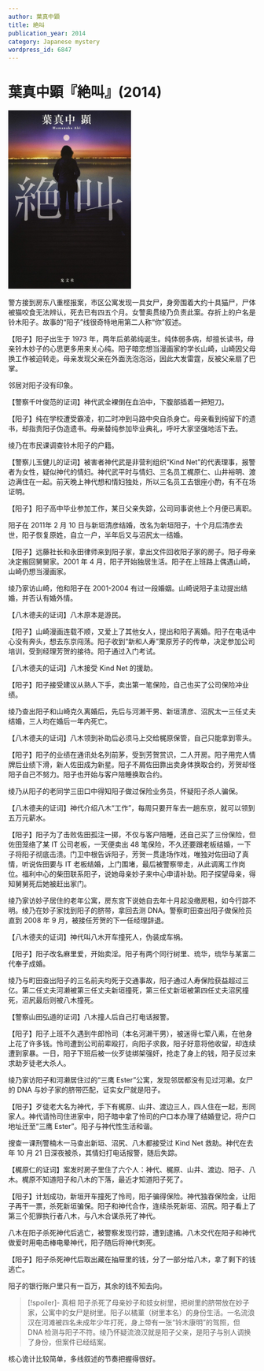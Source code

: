 ```yaml
---
author: 葉真中顕
title: 絶叫
publication_year: 2014
category: Japanese mystery
wordpress_id: 6847
---
```


# 葉真中顕『絶叫』(2014)

<img src=images/2014_cover.jpg width=250/>

警方接到房东八重㭴报案，市区公寓发现一具女尸，身旁围着大约十具猫尸，尸体被猫咬食无法辨认，死去已有四五个月。女警奥贯绫乃负责此案。存折上的户名是铃木阳子。故事的“阳子”线很奇特地用第二人称“你”叙述。

【阳子】阳子出生于 1973 年，两年后弟弟纯诞生。纯体弱多病，却擅长读书，母亲铃木妙子的心思更多用来关心纯。阳子暗恋想当漫画家的学长山崎，山崎因父母换工作被迫转走。母亲发现父亲在外面洗泡泡浴，因此大发雷霆，反被父亲扇了巴掌。

邻居对阳子没有印象。
  
【警察千叶俊范的证词】神代武全裸倒在血泊中，下腹部插着一把短刀。

【阳子】纯在学校遭受霸凌，初二时冲到马路中央自杀身亡。母亲看到纯留下的遗书，却指责阳子伪造遗书。母亲替纯参加毕业典礼，呼吁大家坚强地活下去。

绫乃在市民课调查铃木阳子的户籍。

【警察儿玉健儿的证词】被害者神代武是非营利组织“Kind Net”的代表理事，报警者为女性，疑似神代的情妇。神代武平时与情妇、三名员工梶原仁、山井裕明、渡边满住在一起。前天晚上神代想和情妇独处，所以三名员工去银座小酌，有不在场证明。

【阳子】阳子高中毕业参加工作，某日父亲失踪，公司同事说他上个月便已离职。

阳子在 2011年 2 月 10 日与新垣清彦结婚，改名为新垣阳子，十个月后清彦去世，阳子恢复原姓，自立一户，半年后又与沼尻太一结婚。

【阳子】远藤社长和永田律师来到阳子家，拿出文件回收阳子家的房子。阳子母亲决定搬回舅舅家。2001 年 4 月，阳子开始独居生活。阳子在上班路上偶遇山崎，山崎仍想当漫画家。

绫乃家访山崎，他和阳子在 2001-2004 有过一段婚姻。山崎说阳子主动提出结婚，并否认有婚外情。

【八木德夫的证词】八木原本是游民。

【阳子】山崎漫画连载不顺，又爱上了其他女人，提出和阳子离婚。阳子在电话中心没有奔头，想去东京闯荡。阳子收到“新和人寿”栗原芳子的传单，决定参加公司培训，受到经理芳贺的接待。阳子通过入门考试。

【八木德夫的证词】八木接受 Kind Net 的援助。

【阳子】阳子接受建议从熟人下手，卖出第一笔保险，自己也买了公司保险冲业绩。

绫乃查出阳子和山崎克久离婚后，先后与河濑干男、新垣清彦、沼尻太一三任丈夫结婚，三人均在婚后一年内死亡。

【八木德夫的证词】八木领到补助后必须马上交给梶原保管，自己只能拿到零头。

【阳子】阳子的业绩在通讯处名列前茅，受到芳贺赏识，二人开房。阳子用完人情牌后业绩下滑，新人佐田成为新星。阳子不屑佐田靠出卖身体换取合约，芳贺却怪阳子自己不努力。阳子也开始与客户陪睡换取合约。

绫乃从阳子的老同学三田口中得知阳子做过保险业务员，怀疑阳子杀人骗保。

【八木德夫的证词】神代介绍八木“工作”，每周只要开车去一趟东京，就可以领到五万元薪水。

【阳子】阳子为了击败佐田孤注一掷，不仅与客户陪睡，还自己买了三份保险，但佐田笼络了某 IT 公司老板，一天便卖出 48 笔保险，不久还要跟老板结婚，一下子将阳子彻底击溃。门卫中根告诉阳子，芳贺一贯逢场作戏，唯独对佐田动了真情，听说佐田要与 IT 老板结婚，上门围堵，最后被警察带走，从此调离工作岗位。福利中心的柴田联系阳子，说她母亲妙子来中心申请补助。阳子探望母亲，得知舅舅死后她被赶出家门。

绫乃家访妙子居住的老年公寓，房东宫下说她自去年十月起没缴房租，如今行踪不明。绫乃在妙子家找到阳子的脐带，拿回去测 DNA。警察町田查出阳子做保险员直到 2008 年 9 月，被接任芳贺的下一任经理辞退。

【八木德夫的证词】神代叫八木开车撞死人，伪装成车祸。

【阳子】阳子改名麻里爱，开始卖淫。阳子有两个同行树里、琉华，琉华与某富二代奉子成婚。

绫乃与町田查出阳子的三名前夫均死于交通事故，阳子通过人寿保险获益超过三亿。第二任丈夫河濑被第三任丈夫新垣撞死，第三任丈新垣被第四任丈夫沼尻撞死，沼尻最后则被八木撞死。

【警察山田弘道的证词】八木撞人后自己打电话报警。

【阳子】阳子上班不久遇到牛郎怜司（本名河濑干男），被迷得七荤八素，在他身上花了许多钱。怜司遭到公司前辈殴打，向阳子求救，阳子好意将他收留，却连续遭到家暴。一日，阳子下班后被一伙歹徒绑架强奸，抢走了身上的钱，阳子反过来求助歹徒老大杀人。

绫乃家访阳子和河濑居住过的“三鹰 Ester”公寓，发现邻居都没有见过河濑。女尸的 DNA 与妙子家的脐带匹配，证实女尸就是阳子。

【阳子】歹徒老大名为神代，手下有梶原、山井、渡边三人，四人住在一起，形同家人。神代请怜司住进家中，阳子暗中拿了怜司的户口本办理了结婚登记，将户口地址迁至“三鹰 Ester”。阳子与神代性生活和谐。

搜查一课刑警楠木一马查出新垣、沼尻、八木都接受过 Kind Net 救助。神代在去年 10 月 21 日深夜被杀，其情妇打电话报警，随后失踪。

【梶原仁的证词】案发时房子里住了六个人：神代、梶原、山井、渡边、阳子、八木。梶原不知道阳子和八木的下落，最近才知道阳子死了。

【阳子】计划成功，新垣开车撞死了怜司，阳子骗得保险。神代独吞保险金，让阳子再干一票，杀死新垣骗保。阳子和神代合作，连续杀死新垣、沼尻。阳子看上了第三个犯罪执行者八木，与八木合谋杀死了神代。

八木在阳子杀死神代后逃亡，被警察发现行踪，遭到逮捕。八木交代在阳子和神代做爱时用电击棒电晕神代，阳子随后将神代刺死。

【阳子】阳子杀死神代后取出藏在抽屉里的钱，分了一部分给八木，拿了剩下的钱逃亡。

阳子的银行账户里只有一百万，其余的钱不知去向。

> [!spoiler]- 真相
> 阳子杀死了母亲妙子和妓女树里，把树里的脐带放在妙子家，公寓中的女尸是树里。阳子以橘菫（树里本名）的身份生活。一名流浪汉在河滩被四名未成年少年打死，身上带有一张“铃木康明”的驾照，但 DNA 检测与阳子不符。绫乃怀疑流浪汉就是阳子父亲，是阳子与别人调换了身份，但案件已经结案。

核心诡计比较简单，多线叙述的节奏把握得很好。